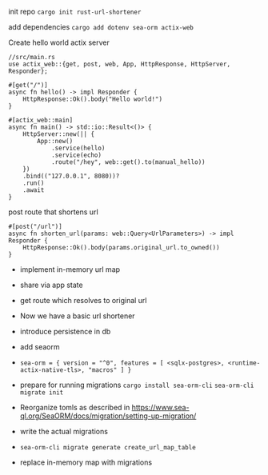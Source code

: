 
init repo
`cargo init rust-url-shortener`

add dependencies
`cargo add dotenv sea-orm actix-web`

Create hello world actix server
```
//src/main.rs
use actix_web::{get, post, web, App, HttpResponse, HttpServer, Responder};

#[get("/")]
async fn hello() -> impl Responder {
    HttpResponse::Ok().body("Hello world!")
}

#[actix_web::main]
async fn main() -> std::io::Result<()> {
    HttpServer::new(|| {
        App::new()
            .service(hello)
            .service(echo)
            .route("/hey", web::get().to(manual_hello))
    })
    .bind(("127.0.0.1", 8080))?
    .run()
    .await
}
```

post route that shortens url
```
#[post("/url")]
async fn shorten_url(params: web::Query<UrlParameters>) -> impl Responder {
    HttpResponse::Ok().body(params.original_url.to_owned())
}
```

* implement in-memory url map

* share via app state
* get route which resolves to original url
* Now we have a basic url shortener




* introduce persistence in db
* add seaorm
* `sea-orm = { version = "^0", features = [ <sqlx-postgres>, <runtime-actix-native-tls>, "macros" ] }`
* prepare for running migrations
`cargo install sea-orm-cli`
`sea-orm-cli migrate init`
* Reorganize tomls as described in https://www.sea-ql.org/SeaORM/docs/migration/setting-up-migration/
* write the actual migrations
* `sea-orm-cli migrate generate create_url_map_table`

* replace in-memory map with migrations

